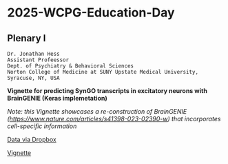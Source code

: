 # 2025-WCPG-Education-Day

## **Plenary I**

```
Dr. Jonathan Hess
Assistant Profeessor
Dept. of Psychiatry & Behavioral Sciences
Norton College of Medicine at SUNY Upstate Medical University, Syracuse, NY, USA
```

__Vignette for predicting SynGO transcripts in excitatory neurons with BrainGENIE (Keras implemetation)__

_Note: this Vignette showcases a re-construction of BrainGENIE (https://www.nature.com/articles/s41398-023-02390-w) that incorporates cell-specific information_

[Data via Dropbox](https://www.dropbox.com/scl/fo/8fp79xzq91of5g9luki3a/AO7LgjFUcr1XCLOv6fQ_234?rlkey=b9hm9oql82645hycwwd64hwhy&st=fqezmp49&dl=0)

[Vignette](https://htmlpreview.github.io/?https://github.com/mlpsych/2025-WCPG-Education-Day/blob/main/braingenie_tutorial_keras_copy.html)

